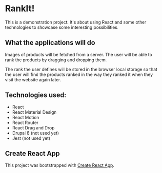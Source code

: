 # RankIt!

This is a demonstration project. It's about using React and some other technologies to showcase some interesting possibilities.

## What the applications will do

Images of products will be fetched from a server. The user will be able to rank the products by dragging and dropping them.

The rank the user defines will be stored in the browser local storage so that the user will find the products ranked in the
way they ranked it when they visit the website again later.

## Technologies used:

* React
* React Material Design
* React Motion
* React Router
* React Drag and Drop
* Drupal 8 (not used yet)
* Jest (not used yet)

## Create React App

This project was bootstrapped with [Create React App](https://github.com/facebookincubator/create-react-app).
